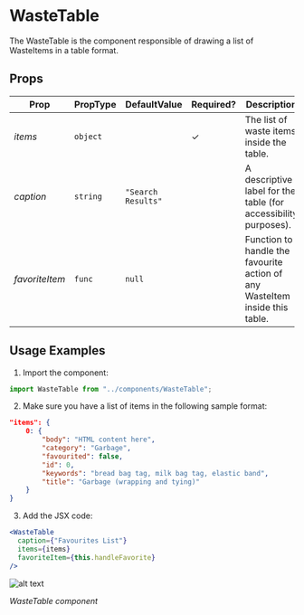 # WasteTable

The WasteTable is the component responsible of drawing a list of WasteItems in a table format.

## Props

| Prop           | PropType | DefaultValue       | Required? | Description                                                                 |
| -------------- | -------- | ------------------ | --------- | --------------------------------------------------------------------------- |
| _items_        | `object` |                    | ✓         | The list of waste items inside the table.                                   |
| _caption_      | `string` | `"Search Results"` |           | A descriptive label for the table (for accessibility purposes).             |
| _favoriteItem_ | `func`   | `null`             |           | Function to handle the favourite action of any WasteItem inside this table. |

## Usage Examples

1. Import the component:

```javascript
import WasteTable from "../components/WasteTable";
```

2. Make sure you have a list of items in the following sample format:

```json
"items": {
    0: {
        "body": "HTML content here",
        "category": "Garbage",
        "favourited": false,
        "id": 0,
        "keywords": "bread bag tag, milk bag tag, elastic band",
        "title": "Garbage (wrapping and tying)"
    }
}
```

3. Add the JSX code:

```jsx
<WasteTable
  caption={"Favourites List"}
  items={items}
  favoriteItem={this.handleFavorite}
/>
```

![alt text](http://lacerda.design/Shopify2019/WasteTable.png "WasteTable component on Desktops")

_*WasteTable component*_
